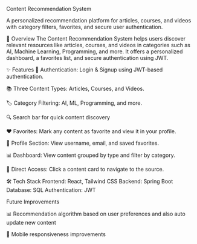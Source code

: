 Content Recommendation System

A personalized recommendation platform for articles, courses, and videos with category filters, favorites, and secure user authentication.

📌 Overview
The Content Recommendation System helps users discover relevant resources like articles, courses, and videos in categories such as AI, Machine Learning, Programming, and more.
It offers a personalized dashboard, a favorites list, and secure authentication using JWT.

✨ Features
🔐 Authentication: Login & Signup using JWT-based authentication.

📚 Three Content Types: Articles, Courses, and Videos.

🏷 Category Filtering: AI, ML, Programming, and more.

🔍 Search bar for quick content discovery

❤️ Favorites: Mark any content as favorite and view it in your profile.

👤 Profile Section: View username, email, and saved favorites.

📊 Dashboard: View content grouped by type and filter by category.

🔗 Direct Access: Click a content card to navigate to the source.

🛠 Tech Stack
Frontend: React, Tailwind CSS
Backend: Spring Boot
Database: SQL
Authentication: JWT

 Future Improvements
 
📊 Recommendation algorithm based on user preferences and also auto update new content

📱 Mobile responsiveness improvements


